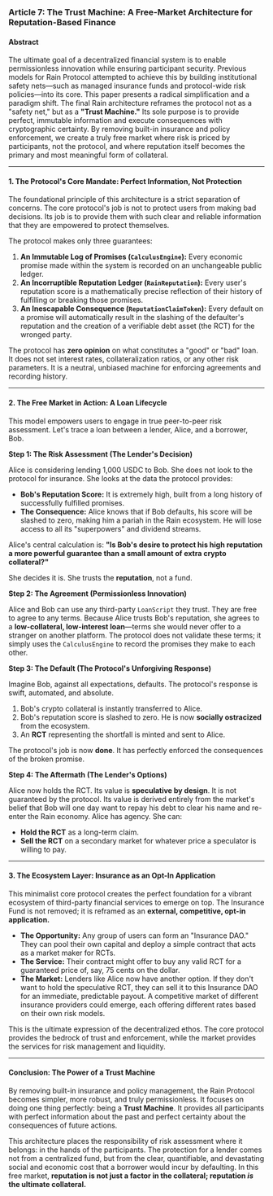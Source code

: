### **Article 7: The Trust Machine: A Free-Market Architecture for Reputation-Based Finance**

#### **Abstract**

The ultimate goal of a decentralized financial system is to enable permissionless innovation while ensuring participant security. Previous models for Rain Protocol attempted to achieve this by building institutional safety nets—such as managed insurance funds and protocol-wide risk policies—into its core. This paper presents a radical simplification and a paradigm shift. The final Rain architecture reframes the protocol not as a "safety net," but as a **"Trust Machine."** Its sole purpose is to provide perfect, immutable information and execute consequences with cryptographic certainty. By removing built-in insurance and policy enforcement, we create a truly free market where risk is priced by participants, not the protocol, and where reputation itself becomes the primary and most meaningful form of collateral.

---

#### **1. The Protocol's Core Mandate: Perfect Information, Not Protection**

The foundational principle of this architecture is a strict separation of concerns. The core protocol's job is not to protect users from making bad decisions. Its job is to provide them with such clear and reliable information that they are empowered to protect themselves.

The protocol makes only three guarantees:

1.  **An Immutable Log of Promises (`CalculusEngine`):** Every economic promise made within the system is recorded on an unchangeable public ledger.
2.  **An Incorruptible Reputation Ledger (`RainReputation`):** Every user's reputation score is a mathematically precise reflection of their history of fulfilling or breaking those promises.
3.  **An Inescapable Consequence (`ReputationClaimToken`):** Every default on a promise will automatically result in the slashing of the defaulter's reputation and the creation of a verifiable debt asset (the RCT) for the wronged party.

The protocol has **zero opinion** on what constitutes a "good" or "bad" loan. It does not set interest rates, collateralization ratios, or any other risk parameters. It is a neutral, unbiased machine for enforcing agreements and recording history.

---

#### **2. The Free Market in Action: A Loan Lifecycle**

This model empowers users to engage in true peer-to-peer risk assessment. Let's trace a loan between a lender, Alice, and a borrower, Bob.

**Step 1: The Risk Assessment (The Lender's Decision)**

Alice is considering lending 1,000 USDC to Bob. She does not look to the protocol for insurance. She looks at the data the protocol provides:
*   **Bob's Reputation Score:** It is extremely high, built from a long history of successfully fulfilled promises.
*   **The Consequence:** Alice knows that if Bob defaults, his score will be slashed to zero, making him a pariah in the Rain ecosystem. He will lose access to all its "superpowers" and dividend streams.

Alice's central calculation is: **"Is Bob's desire to protect his high reputation a more powerful guarantee than a small amount of extra crypto collateral?"**

She decides it is. She trusts the **reputation**, not a fund.

**Step 2: The Agreement (Permissionless Innovation)**

Alice and Bob can use any third-party `LoanScript` they trust. They are free to agree to any terms. Because Alice trusts Bob's reputation, she agrees to a **low-collateral, low-interest loan**—terms she would never offer to a stranger on another platform. The protocol does not validate these terms; it simply uses the `CalculusEngine` to record the promises they make to each other.

**Step 3: The Default (The Protocol's Unforgiving Response)**

Imagine Bob, against all expectations, defaults. The protocol's response is swift, automated, and absolute.
1.  Bob's crypto collateral is instantly transferred to Alice.
2.  Bob's reputation score is slashed to zero. He is now **socially ostracized** from the ecosystem.
3.  An **RCT** representing the shortfall is minted and sent to Alice.

The protocol's job is now **done**. It has perfectly enforced the consequences of the broken promise.

**Step 4: The Aftermath (The Lender's Options)**

Alice now holds the RCT. Its value is **speculative by design**. It is not guaranteed by the protocol. Its value is derived entirely from the market's belief that Bob will one day want to repay his debt to clear his name and re-enter the Rain economy. Alice has agency. She can:
*   **Hold the RCT** as a long-term claim.
*   **Sell the RCT** on a secondary market for whatever price a speculator is willing to pay.

---

#### **3. The Ecosystem Layer: Insurance as an Opt-In Application**

This minimalist core protocol creates the perfect foundation for a vibrant ecosystem of third-party financial services to emerge on top. The Insurance Fund is not removed; it is reframed as an **external, competitive, opt-in application.**

*   **The Opportunity:** Any group of users can form an "Insurance DAO." They can pool their own capital and deploy a simple contract that acts as a market maker for RCTs.
*   **The Service:** Their contract might offer to buy any valid RCT for a guaranteed price of, say, 75 cents on the dollar.
*   **The Market:** Lenders like Alice now have another option. If they don't want to hold the speculative RCT, they can sell it to this Insurance DAO for an immediate, predictable payout. A competitive market of different insurance providers could emerge, each offering different rates based on their own risk models.

This is the ultimate expression of the decentralized ethos. The core protocol provides the bedrock of trust and enforcement, while the market provides the services for risk management and liquidity.

---

#### **Conclusion: The Power of a Trust Machine**

By removing built-in insurance and policy management, the Rain Protocol becomes simpler, more robust, and truly permissionless. It focuses on doing one thing perfectly: being a **Trust Machine**. It provides all participants with perfect information about the past and perfect certainty about the consequences of future actions.

This architecture places the responsibility of risk assessment where it belongs: in the hands of the participants. The protection for a lender comes not from a centralized fund, but from the clear, quantifiable, and devastating social and economic cost that a borrower would incur by defaulting. In this free market, **reputation is not just a factor in the collateral; reputation *is* the ultimate collateral.**